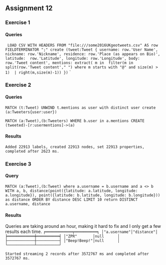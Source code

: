 ## Assignment 12

### Exercise 1

#### Queries
`
LOAD CSV WITH HEADERS FROM "file:///some2016UKgeotweets.csv" AS row 
    FIELDTERMINATOR ";"
create (tweet:Tweet {
	username: row.'User Name',
    nickname: row.'Nickname',
    residence: row.'Place (as appears on Bio)',
    latitude:  row.'Latitude',
    longitude: row.'Longitude',
    body: row.'Tweet content',
    mentions: extract( m in 
                filter(m in split(row.'Tweet content'," ") where m starts with "@" and size(m) > 1) 
                | right(m,size(m)-1))
    })`
`

### Exercise 2

#### Queries
`MATCH (t:Tweet)
UNWIND t.mentions as user
with distinct user
create (a:Tweeters{user:user})`


`MATCH (a:Tweet),(b:Tweeters)
WHERE b.user in a.mentions
CREATE (tweeted)-[r:usermentions]->(a)`

#### Results 
`Added 22913 labels, created 22913 nodes, set 22913 properties, completed after 2623 ms.`


### Exercise 3

#### Query
`
MATCH (a:Tweet),(b:Tweet)
where a.username = b.username and a <> b
WITH a, b, distance(point({latitude: a.latitude, longitude: a.longitude}), point({latitude: b.latitude, longitude: b.longitude})) as distance
ORDER BY distance DESC
  LIMIT 10
return DISTINCT a.username, distance
`

#### Results

Queries are taking around an hour, making it hard to fix and I only get a few results each time.
`
╒════════════╤══════════╕
│"a.username"│"distance"│
╞════════════╪══════════╡
│"ZPR"       │null      │
├────────────┼──────────┤
│"Beep!Beep!"│null      │
└────────────┴──────────┘
`

`
Started streaming 2 records after 3572767 ms and completed after 3572767 ms.
`